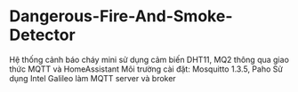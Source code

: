 # Dangerous-Fire-And-Smoke-Detector
Hệ thống cảnh báo cháy mini sử dụng cảm biến DHT11, MQ2 thông qua giao thức MQTT và HomeAssistant
Môi trường cài đặt: Mosquitto 1.3.5, Paho
Sử dụng Intel Galileo làm MQTT server và broker

